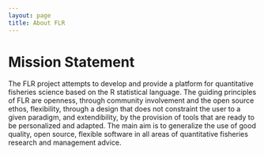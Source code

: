 ```yaml
---
layout: page
title: About FLR
---
```


# Mission Statement

The FLR project attempts to develop and provide a platform for quantitative fisheries science based on the R statistical language. The guiding principles of FLR are openness, through community involvement and the open source ethos, flexibility, through a design that does not constraint the user to a given paradigm, and extendibility, by the provision of tools that are ready to be personalized and adapted. The main aim is to generalize the use of good quality, open source, flexible software in all areas of quantitative fisheries research and management advice.


